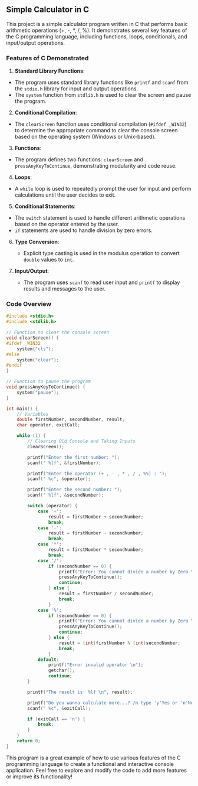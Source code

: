 ## Simple Calculator in C

This project is a simple calculator program written in C that performs basic arithmetic operations (+, -, \*, /, %). It demonstrates several key features of the C programming language, including functions, loops, conditionals, and input/output operations.

### Features of C Demonstrated

1. **Standard Library Functions**:

- The program uses standard library functions like `printf` and `scanf` from the `stdio.h` library for input and output operations.
- The `system` function from `stdlib.h` is used to clear the screen and pause the program.

2. **Conditional Compilation**:

- The `clearScreen` function uses conditional compilation (`#ifdef _WIN32`) to determine the appropriate command to clear the console screen based on the operating system (Windows or Unix-based).

3. **Functions**:

- The program defines two functions: `clearScreen` and `pressAnyKeyToContinue`, demonstrating modularity and code reuse.

4. **Loops**:

- A `while` loop is used to repeatedly prompt the user for input and perform calculations until the user decides to exit.

5. **Conditional Statements**:

- The `switch` statement is used to handle different arithmetic operations based on the operator entered by the user.
- `if` statements are used to handle division by zero errors.

6. **Type Conversion**:

   - Explicit type casting is used in the modulus operation to convert `double` values to `int`.

7. **Input/Output**:
   - The program uses `scanf` to read user input and `printf` to display results and messages to the user.

### Code Overview

```c
#include <stdio.h>
#include <stdlib.h>

// Function to clear the console screen
void clearScreen() {
#ifdef _WIN32
    system("cls");
#else
    system("clear");
#endif
}

// Function to pause the program
void pressAnyKeyToContinue() {
    system("pause");
}

int main() {
    // Variables
    double firstNumber, secondNumber, result;
    char operator, exitCall;

    while (1) {
        // Clearing Old Console and Taking Inputs
        clearScreen();

        printf("Enter the first number: ");
        scanf(" %lf", &firstNumber);

        printf("Enter the operator (+ , - , * , / , %%) : ");
        scanf(" %c", &operator);

        printf("Enter the second number: ");
        scanf(" %lf", &secondNumber);

        switch (operator) {
            case '+':
                result = firstNumber + secondNumber;
                break;
            case '-':
                result = firstNumber - secondNumber;
                break;
            case '*':
                result = firstNumber * secondNumber;
                break;
            case '/':
                if (secondNumber == 0) {
                    printf("Error: You cannot divide a number by Zero \n");
                    pressAnyKeyToContinue();
                    continue;
                } else {
                    result = firstNumber / secondNumber;
                    break;
                }
            case '%':
                if (secondNumber == 0) {
                    printf("Error: You cannot divide a number by Zero \n");
                    pressAnyKeyToContinue();
                    continue;
                } else {
                    result = (int)firstNumber % (int)secondNumber;
                    break;
                }
            default:
                printf("Error invalid operator \n");
                getchar();
                continue;
        }

        printf("The result is: %lf \n", result);

        printf("Do you wanna calculate more...? /n type 'y'Yes or 'n'No: ");
        scanf(" %c", &exitCall);

        if (exitCall == 'n') {
            break;
        }
    }
    return 0;
}
```

This program is a great example of how to use various features of the C programming language to create a functional and interactive console application. Feel free to explore and modify the code to add more features or improve its functionality!
